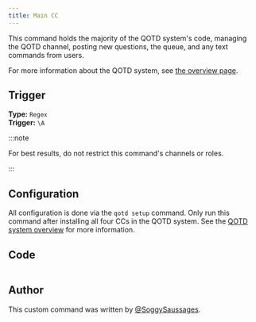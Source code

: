 ```yaml
---
title: Main CC
---
```


This command holds the majority of the QOTD system's code, managing the QOTD channel, posting new questions, the queue,
and any text commands from users.

For more information about the QOTD system, see [the overview page](overview).

## Trigger

**Type:** `Regex`<br />
**Trigger:** `\A`

:::note

For best results, do not restrict this command's channels or roles.

:::

## Configuration

All configuration is done via the `qotd setup` command. Only run this command after installing all four CCs in the QOTD
system. See the [QOTD system overview](overview/#configuration) for more information.

## Code

```gotmpl file=../../../../src/fun/qotd/advanced/qotd.go.tmpl

```

## Author

This custom command was written by [@SoggySaussages](https://github.com/SoggySaussages).
